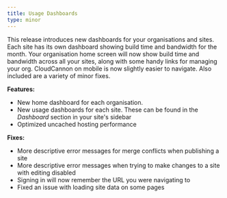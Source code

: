 ```yaml
---
title: Usage Dashboards
type: minor
---
```

This release introduces new dashboards for your organisations and sites. Each site has its own dashboard showing build time and bandwidth for the month. Your organisation home screen will now show build time and bandwidth across all your sites, along with some handy links for managing your org. CloudCannon on mobile is now slightly easier to navigate. Also included are a variety of minor fixes.

**Features:**

* New home dashboard for each organisation.
* New usage dashboards for each site. These can be found in the *Dashboard* section in your site's sidebar
* Optimized uncached hosting performance

**Fixes:**

* More descriptive error messages for merge conflicts when publishing a site
* More descriptive error messages when trying to make changes to a site with editing disabled
* Signing in will now remember the URL you were navigating to
* Fixed an issue with loading site data on some pages

